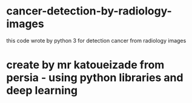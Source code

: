 # cancer-detection-by-radiology-images
this code wrote by python 3 for detection cancer from radiology images
# create by mr katoueizade from persia - using python libraries and deep learning
